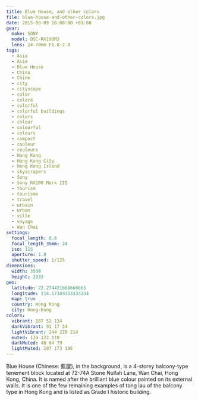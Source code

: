 ```yaml
---
title: Blue House, and other colors
file: blue-house-and-other-colors.jpg
date: 2015-08-09 16:08:00 +01:00
gear:
  make: SONY
  model: DSC-RX100M3
  lens: 24-70mm F1.8-2.8
tags:
  - Asia
  - Asie
  - Blue House
  - China
  - Chine
  - city
  - cityscape
  - color
  - coloré
  - colorful
  - colorful buildings
  - colors
  - colour
  - colourful
  - colours
  - compact
  - couleur
  - couleurs
  - Hong Kong
  - Hong Kong City
  - Hong Kong Island
  - skyscrapers
  - Sony
  - Sony RX100 Mark III
  - tourism
  - tourisme
  - travel
  - urbain
  - urban
  - ville
  - voyage
  - Wan Chai
settings:
  focal_length: 8.8
  focal_length_35mm: 24
  iso: 125
  aperture: 1.8
  shutter_speed: 1/125
dimensions:
  width: 3500
  height: 2333
geo:
  latitude: 22.274421666666665
  longitude: 114.17389333333334
  map: true
  country: Hong Kong
  city: Hong-Kong
colors:
  vibrant: 187 52 134
  darkVibrant: 91 17 34
  lightVibrant: 244 228 214
  muted: 129 122 110
  darkMuted: 46 64 79
  lightMuted: 197 173 195
---
```


Blue House (Chinese: 藍屋), in the background, is a 4-storey balcony-type tenement block located at 72-74A Stone Nullah Lane, Wan Chai, Hong Kong, China. It is named after the brilliant blue colour painted on its external walls. It is one of the few remaining examples of tong lau of the balcony type in Hong Kong and is listed as Grade I historic building.
